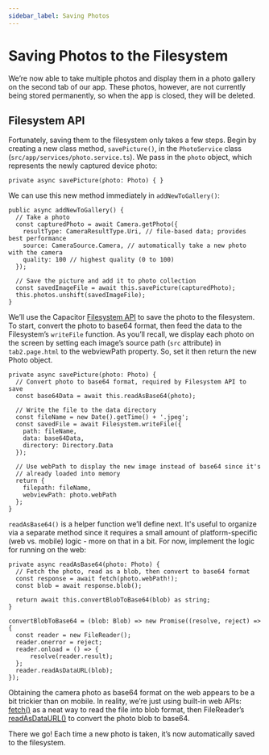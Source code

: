 ```yaml
---
sidebar_label: Saving Photos
---
```


# Saving Photos to the Filesystem

We’re now able to take multiple photos and display them in a photo gallery on the second tab of our app. These photos, however, are not currently being stored permanently, so when the app is closed, they will be deleted.

## Filesystem API

Fortunately, saving them to the filesystem only takes a few steps. Begin by creating a new class method, `savePicture()`, in the `PhotoService` class (`src/app/services/photo.service.ts`). We pass in the `photo` object, which represents the newly captured device photo:

```tsx
private async savePicture(photo: Photo) { }
```

We can use this new method immediately in `addNewToGallery()`:

```tsx
public async addNewToGallery() {
  // Take a photo
  const capturedPhoto = await Camera.getPhoto({
    resultType: CameraResultType.Uri, // file-based data; provides best performance
    source: CameraSource.Camera, // automatically take a new photo with the camera
    quality: 100 // highest quality (0 to 100)
  });

  // Save the picture and add it to photo collection
  const savedImageFile = await this.savePicture(capturedPhoto);
  this.photos.unshift(savedImageFile);
}
```

We’ll use the Capacitor [Filesystem API](https://capacitorjs.com/docs/apis/filesystem) to save the photo to the filesystem. To start, convert the photo to base64 format, then feed the data to the Filesystem’s `writeFile` function. As you’ll recall, we display each photo on the screen by setting each image’s source path (`src` attribute) in `tab2.page.html` to the webviewPath property. So, set it then return the new Photo object.

```tsx
private async savePicture(photo: Photo) {
  // Convert photo to base64 format, required by Filesystem API to save
  const base64Data = await this.readAsBase64(photo);

  // Write the file to the data directory
  const fileName = new Date().getTime() + '.jpeg';
  const savedFile = await Filesystem.writeFile({
    path: fileName,
    data: base64Data,
    directory: Directory.Data
  });

  // Use webPath to display the new image instead of base64 since it's
  // already loaded into memory
  return {
    filepath: fileName,
    webviewPath: photo.webPath
  };
}
```

`readAsBase64()` is a helper function we’ll define next. It's useful to organize via a separate method since it requires a small amount of platform-specific (web vs. mobile) logic - more on that in a bit. For now, implement the logic for running on the web:

```tsx
private async readAsBase64(photo: Photo) {
  // Fetch the photo, read as a blob, then convert to base64 format
  const response = await fetch(photo.webPath!);
  const blob = await response.blob();

  return await this.convertBlobToBase64(blob) as string;
}

convertBlobToBase64 = (blob: Blob) => new Promise((resolve, reject) => {
  const reader = new FileReader();
  reader.onerror = reject;
  reader.onload = () => {
      resolve(reader.result);
  };
  reader.readAsDataURL(blob);
});
```

Obtaining the camera photo as base64 format on the web appears to be a bit trickier than on mobile. In reality, we’re just using built-in web APIs: [fetch()](https://developer.mozilla.org/en-US/docs/Web/API/Fetch_API) as a neat way to read the file into blob format, then FileReader’s [readAsDataURL()](https://developer.mozilla.org/en-US/docs/Web/API/FileReader/readAsDataURL) to convert the photo blob to base64.

There we go! Each time a new photo is taken, it’s now automatically saved to the filesystem.
